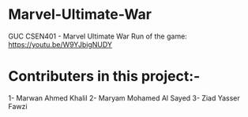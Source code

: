 # Marvel-Ultimate-War
GUC CSEN401 - Marvel Ultimate War
Run of the game: https://youtu.be/W9YJbigNUDY

# Contributers in this project:-
1- Marwan Ahmed Khalil
2- Maryam Mohamed Al Sayed
3- Ziad Yasser Fawzi
